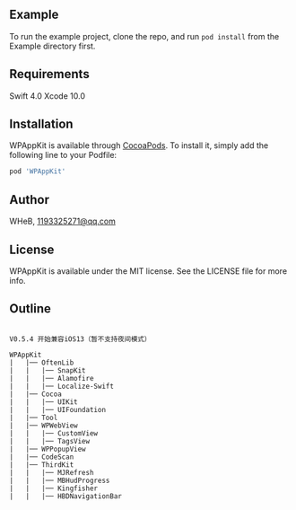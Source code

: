 
## Example

To run the example project, clone the repo, and run `pod install` from the Example directory first.

## Requirements

Swift 4.0
Xcode 10.0

## Installation

WPAppKit is available through [CocoaPods](https://cocoapods.org). To install
it, simply add the following line to your Podfile:

```ruby
pod 'WPAppKit'
```

## Author

WHeB, 1193325271@qq.com

## License

WPAppKit is available under the MIT license. See the LICENSE file for more info.


## Outline
```

V0.5.4 开始兼容iOS13（暂不支持夜间模式）

WPAppKit		
|   |── OftenLib                   
|   |   |── SnapKit                 
|   |   |── Alamofire                   
|   |   |── Localize-Swift          
|   |── Cocoa                        
|   |   |── UIKit                        
|   |   |── UIFoundation                          
|   |── Tool                                              
|   |── WPWebView                               
|   |   |── CustomView
|   |   |── TagsView                                           
|   |── WPPopupView                                        
|   |── CodeScan                                         
|   |── ThirdKit                              
|   |   |── MJRefresh                              
|   |   |── MBHudProgress                              
|   |   |── Kingfisher                           
|   |   |── HBDNavigationBar                        


```


